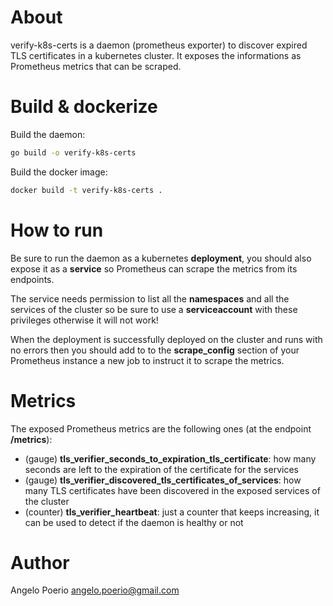

# About
verify-k8s-certs is a daemon (prometheus exporter) to discover expired TLS certificates in a kubernetes cluster. It exposes the informations
as Prometheus metrics that can be scraped.


# Build & dockerize
Build the daemon:

```bash
go build -o verify-k8s-certs
```

Build the docker image:

```bash
docker build -t verify-k8s-certs .
```


# How to run
Be sure to run the daemon as a kubernetes **deployment**, you should also expose it as a **service** so Prometheus can
scrape the metrics from its endpoints.

The service needs permission to list all the **namespaces** and all the services of the cluster
so be sure to use a **serviceaccount** with these privileges otherwise it will not work!

When the deployment is successfully deployed on the cluster and runs with no errors then you should add to to the **scrape_config** section of your Prometheus instance a new job
to instruct it to scrape the metrics.  

# Metrics
The exposed Prometheus metrics are the following ones (at the endpoint **/metrics**):
* (gauge) **tls_verifier_seconds_to_expiration_tls_certificate**: how many seconds are left to the expiration of the certificate for the services
* (gauge) **tls_verifier_discovered_tls_certificates_of_services**: how many TLS certificates have been discovered in the exposed services of the cluster
* (counter) **tls_verifier_heartbeat**: just a counter that keeps increasing, it can be used to detect if the daemon is healthy or not

# Author
Angelo Poerio <angelo.poerio@gmail.com>
